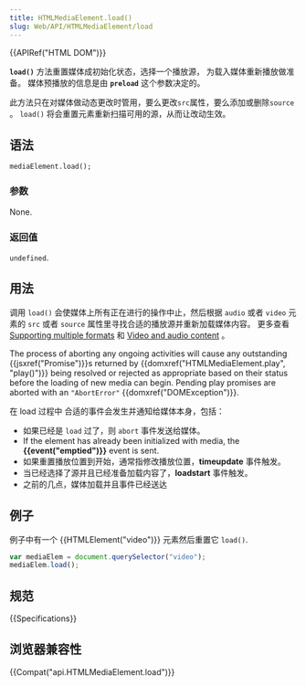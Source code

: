 ```yaml
---
title: HTMLMediaElement.load()
slug: Web/API/HTMLMediaElement/load
---
```


{{APIRef("HTML DOM")}}

**`load()`** 方法重置媒体成初始化状态，选择一个播放源， 为载入媒体重新播放做准备。 媒体预播放的信息是由 **`preload`** 这个参数决定的。

此方法只在对媒体做动态更改时管用，要么更改`src`属性，要么添加或删除`source` 。 `load()` 将会重置元素重新扫描可用的源，从而让改动生效。

## 语法

```plain
mediaElement.load();
```

### 参数

None.

### 返回值

`undefined`.

## 用法

调用 `load()` 会使媒体上所有正在进行的操作中止，然后根据 `audio` 或者 `video` 元素的 `src` 或者 `source` 属性里寻找合适的播放源并重新加载媒体内容。 更多查看 [Supporting multiple formats](/zh-CN/docs/Learn/HTML/Multimedia_and_embedding/Video_and_audio_content#Supporting_multiple_formats) 和 [Video and audio content](/zh-CN/docs/Learn/HTML/Multimedia_and_embedding/Video_and_audio_content) 。

The process of aborting any ongoing activities will cause any outstanding {{jsxref("Promise")}}s returned by {{domxref("HTMLMediaElement.play", "play()")}} being resolved or rejected as appropriate based on their status before the loading of new media can begin. Pending play promises are aborted with an `"AbortError"` {{domxref("DOMException")}}.

在 load 过程中 合适的事件会发生并通知给媒体本身，包括：

- 如果已经是 `load` 过了，则 `abort` 事件发送给媒体。
- If the element has already been initialized with media, the **{{event("emptied")}}** event is sent.
- 如果重置播放位置到开始，通常指修改播放位置，**timeupdate** 事件触发。
- 当已经选择了源并且已经准备加载内容了，**loadstart** 事件触发。
- 之前的几点，媒体加载并且事件已经送达

## 例子

例子中有一个 {{HTMLElement("video")}} 元素然后重置它 `load()`.

```js
var mediaElem = document.querySelector("video");
mediaElem.load();
```

## 规范

{{Specifications}}

## 浏览器兼容性

{{Compat("api.HTMLMediaElement.load")}}
